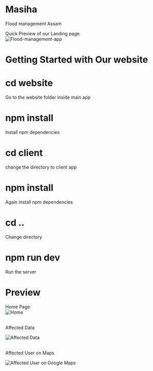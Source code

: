 # Masiha
Flood management Assam

Quick Preview of our Landing page
<br/>
![Flood-management-app](https://github.com/Samudranil-silenthero/Masiha/blob/main/website/website-snapshots/baan.png)

# Getting Started with Our website

# cd website
Go to the website folder inside main app

# npm install
Install npm dependencies
# cd client 
change the directory to client app
# npm install 
Again install npm dependencies
# cd ..
Change directory
# npm run dev
Run the server

# Preview
Home Page 
<br/>
![Home](https://github.com/Samudranil-silenthero/Masiha/blob/main/website/website-snapshots/Annotation%202021-03-21%20023004.png)

<br/>
Affected Data 

![Affected Data](https://github.com/Samudranil-silenthero/Masiha/blob/main/website/website-snapshots/Annotation%202021-03-21%20023130.png)

<br/>
Affected User on Maps

![Affected User on Google Maps](https://github.com/Samudranil-silenthero/Masiha/blob/main/website/website-snapshots/Annotation%202021-03-21%20023209.png)


